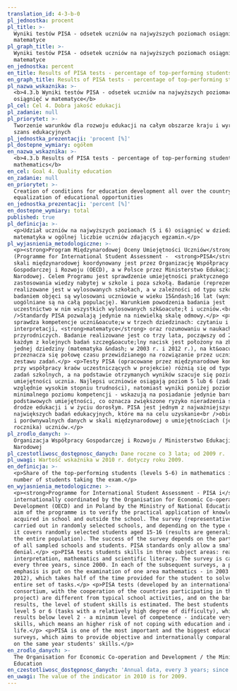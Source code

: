 ```yaml
---
translation_id: 4-3-b-0
pl_jednostka: procent
pl_title: >-
  Wyniki testów PISA - odsetek uczniów na najwyższych poziomach osiągnięć w
  matematyce
pl_graph_title: >-
  Wyniki testów PISA - odsetek uczniów na najwyższych poziomach osiągnięć w
  matematyce
en_jednostka: percent
en_title: Results of PISA tests - percentage of top-performing students in mathematics
en_graph_title: Results of PISA tests - percentage of top-performing students in mathematics
pl_nazwa_wskaznika: >-
  <b>4.3.b Wyniki testów PISA - odsetek uczniów na najwyższych poziomach
  osiągnięć w matematyce</b>
pl_cel: Cel 4. Dobra jakość edukacji
pl_zadanie: null
pl_priorytet: >-
  Tworzenie warunków dla rozwoju edukacji na całym obszarze kraju i wyrównywanie
  szans edukacyjnych
pl_jednostka_prezentacji: 'procent [%]'
pl_dostepne_wymiary: ogółem
en_nazwa_wskaznika: >-
  <b>4.3.b Results of PISA tests - percentage of top-performing students in
  mathematics</b>
en_cel: Goal 4. Quality education
en_zadanie: null
en_priorytet: >-
  Creation of conditions for education development all over the country and
  equalization of educational opportunities
en_jednostka_prezentacji: 'percent [%]'
en_dostepne_wymiary: total
published: true
pl_definicja: >-
  <p>Udział uczniów na najwyższych poziomach (5 i 6) osiągnięć w dziedzinie –
  matematyka w ogólnej liczbie uczniów zdających egzamin.</p>
pl_wyjasnienia_metodologiczne: >-
  <p><strong>Program Międzynarodowej Oceny Umiejętności Uczniów</strong>
  (Programme for International Student Assessment -  <strong>PISA</strong>) w
  skali międzynarodowej koordynowany jest przez Organizację Współpracy
  Gospodarczej i Rozwoju (OECD), a w Polsce przez Ministerstwo Edukacji
  Narodowej. Celem Programu jest sprawdzenie umiejętności praktycznego
  zastosowania wiedzy nabytej w szkole i poza szkołą. Badanie (reprezentacyjne)
  realizowane jest w wylosowanych szkołach, a w zależności od typu szkoły,
  badaniem objęci są wylosowani uczniowie w wieku 15&ndash;16 lat (wyniki
  uogólniane są na całą populację). Warunkiem powodzenia badania jest
  uczestnictwo w nim wszystkich wylosowanych szk&oacute;ł i uczniów.<br
  />Standardy PISA pozwalają jedynie na niewielką skalę odmowy.</p> <p>PISA
  sprawdza kompetencje uczni&oacute;w w trzech dziedzinach: czytaniu i
  interpretacji, <strong>matematyce</strong> oraz rozumowaniu w naukach
  przyrodniczych. Badanie realizowane jest co trzy lata, począwszy od 2000 r. W
  każdym z kolejnych badań szczeg&oacute;lny nacisk jest położony na zbadanie
  jednej dziedziny (matematyka &ndash; w 2003 r. i 2012 r.), na kt&oacute;rą
  przeznacza się połowę czasu przewidzianego na rozwiązanie przez ucznia całego
  zestawu zadań.</p> <p>Testy PISA (opracowane przez międzynarodowe konsorcjum,
  przy współpracy kraów uczestniczących w projekcie) różnią się od typowych
  zadań szkolnych, a na podstawie otrzymanych wyników szacuje się poziom
  umiejętności ucznia. Najlepsi uczniowie osiągają poziom 5 lub 6 (zadania o
  względnie wysokim stopniu trudności), natomiast wyniki poniżej poziomu 2 -
  minimalnego poziomu kompetencji - wskazują na posiadanie jedynie bardzo
  podstawowych umiejętności, co oznacza zwiększone ryzyko nieradzenia sobie na
  drodze edukacji i w życiu dorosłym. PISA jest jednym z najważniejszych i
  największych badań edukacyjnych, które ma na celu uzyskanie<br />obiektywnych
  i porównywalnych danych w skali międzynarodowej o umiejętnościach (jednego
  rocznika) uczniów.</p>
pl_zrodlo_danych: >-
  Organizacja Współpracy Gospodarczej i Rozwoju / Ministerstwo Edukacji
  Narodowej
pl_czestotliwosc_dostępnosc_danych: Dane roczne co 3 lata; od 2009 r.
pl_uwagi: Wartość wskaźnika w 2010 r. dotyczy roku 2009.
en_definicja: >-
  <p>Share of the top-performing students (levels 5-6) in mathematics in the
  number of students taking the exam.</p>
en_wyjasnienia_metodologiczne: >-
  <p><strong>Programme for International Student Assessment - PISA i</strong>s
  internationally coordinated by the Organisation for Economic Co-operation and
  Development (OECD) and in Poland by the Ministry of National Education. The
  aim of the programme is to verify the practical application of knowledge
  acquired in school and outside the school. The survey (representative) is
  carried out in randomly selected schools, and depending on the type of school,
  it covers randomly selected students aged 15-16 (results are generalized to
  the entire population). The success of the survey depends on the participation
  of all sampled schools and students. PISA standards only allow a small-scale
  denial.</p> <p>PISA tests students skills in three subject areas: reading and
  interpretation, mathematics and scientific literacy. The survey is carried out
  every three years, since 2000. In each of the subsequent surveys, a particular
  emphasis is put on the examination of one area mathematics - in 2003 and
  2012), which takes half of the time provided for the student to solve the
  entire set of tasks.</p> <p>PISA tests (developed by an international
  consortium, with the cooperation of the countries participating in the
  project) are different from typical school activities, and on the basis of the
  results, the level of student skills is estimated. The best students reach
  level 5 or 6 (tasks with a relatively high degree of difficulty), while
  results below level 2 - a minimum level of competence - indicate very basic
  skills, which means an higher risk of not coping with education and adult
  life.</p> <p>PISA is one of the most important and the biggest educational
  surveys, which aims to provide objective and internationally comparable data
  on the same year students' skills.</p>
en_zrodlo_danych: >-
  The Organisation for Economic Co-operation and Development / the Ministry of
  Education
en_czestotliwosc_dostępnosc_danych: 'Annual data, every 3 years; since 2009'
en_uwagi: The value of the indicator in 2010 is for 2009.
---
```

